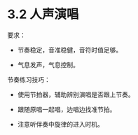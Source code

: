 # 3.2 人声演唱

要求：

- 节奏稳定，音准稳健，音符时值足够。

- 气息发声，气息控制。

节奏练习技巧：

- 使用节拍器，辅助辨别演唱是否跟上节奏。

- 跟随原唱一起唱，边唱边找准节拍。

- 注意听伴奏中旋律的进入时机。
